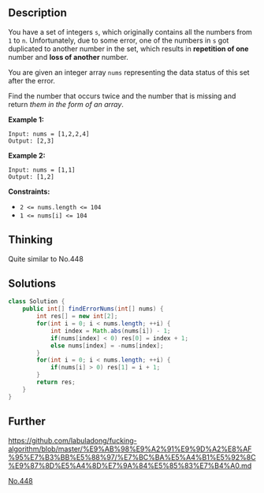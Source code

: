 ## Description

You have a set of integers `s`, which originally contains all the numbers from `1` to `n`. Unfortunately, due to some error, one of the numbers in `s` got duplicated to another number in the set, which results in **repetition of one** number and **loss of another** number.

You are given an integer array `nums` representing the data status of this set after the error.

Find the number that occurs twice and the number that is missing and return *them in the form of an array*.

 

**Example 1:**

```
Input: nums = [1,2,2,4]
Output: [2,3]
```

**Example 2:**

```
Input: nums = [1,1]
Output: [1,2]
```

 

**Constraints:**

- `2 <= nums.length <= 104`
- `1 <= nums[i] <= 104`

## Thinking

Quite similar to No.448

## Solutions

~~~java
class Solution {
    public int[] findErrorNums(int[] nums) {
        int res[] = new int[2];
        for(int i = 0; i < nums.length; ++i) {
            int index = Math.abs(nums[i]) - 1;
            if(nums[index] < 0) res[0] = index + 1;
            else nums[index] = -nums[index];
        }
        for(int i = 0; i < nums.length; ++i) {
            if(nums[i] > 0) res[1] = i + 1;
        }
        return res;
    }
}
~~~



## Further

https://github.com/labuladong/fucking-algorithm/blob/master/%E9%AB%98%E9%A2%91%E9%9D%A2%E8%AF%95%E7%B3%BB%E5%88%97/%E7%BC%BA%E5%A4%B1%E5%92%8C%E9%87%8D%E5%A4%8D%E7%9A%84%E5%85%83%E7%B4%A0.md

[No.448](No.448-Find_All_Numbers_Disappeared_in_an_Array.md)

